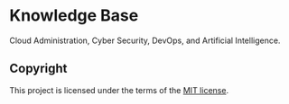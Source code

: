 # Knowledge Base
Cloud Administration, Cyber Security, DevOps, and Artificial Intelligence.

## Copyright
This project is licensed under the terms of the [MIT license](/LICENSE).